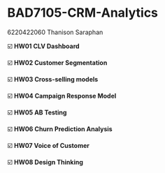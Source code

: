 # BAD7105-CRM-Analytics
6220422060 Thanison Saraphan 


:ballot_box_with_check: **HW01 CLV Dashboard**

:ballot_box_with_check: **HW02 Customer Segmentation**

:ballot_box_with_check: **HW03 Cross-selling models**

:ballot_box_with_check: **HW04 Campaign Response Model**

:ballot_box_with_check: **HW05 AB Testing**

:ballot_box_with_check: **HW06 Churn Prediction Analysis**

:ballot_box_with_check: **HW07 Voice of Customer**

:ballot_box_with_check: **HW08 Design Thinking**
